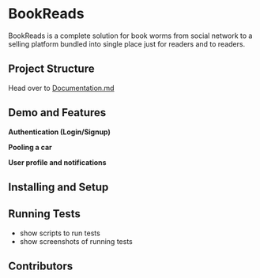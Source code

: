 # BookReads

BookReads is a complete solution for book worms from social network to a selling platform bundled into single place
just for readers and to readers.

## Project Structure

Head over to [Documentation.md](./Doc.md)

## Demo and Features

**Authentication (Login/Signup)**

**Pooling a car**

**User profile and notifications**

## Installing and Setup

## Running Tests

- show scripts to run tests
- show screenshots of running tests

## Contributors
